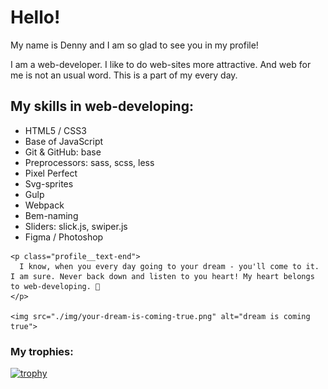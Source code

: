 
<div class="main-info profile">
  <h1 class="profile__title">Hello!</h1>

  <p class="profile__text-greed">
    My name is Denny and I am so glad to see you in my profile!
  </p>

  <p class="profile__text-about">
    I am a web-developer. I like to do web-sites more attractive. And web for me is not an usual word. This is a part of my every day.
  </p>

  <h2 class="profile__skills-title">
    My skills in web-developing:
  </h2>
    <ul class="profile__list-skills">
      <li class="profile__list-item">
      HTML5 / CSS3</li>
      <li class="profile__list-item">
      Base of JavaScript</li>
      <li class="profile__list-item">
      Git & GitHub: base</li>
      <li class="profile__list-item">
        Preprocessors: sass, scss, less
      </li>
      <li class="profile__list-item">
        Pixel Perfect
      </li>
      <li class="profile__list-item">
        Svg-sprites
      </li>
      <li class="profile__list-item">
        Gulp
      </li>
      <li class="profile__list-item">
        Webpack
      </li>
      <li class="profile__list-item">
        Bem-naming
      </li>
      <li class="profile__list-item">
        Sliders: slick.js, swiper.js
      </li>
      <li class="profile__list-item">
        Figma / Photoshop
      </li>
    </ul>

  
    <p class="profile__text-end">
      I know, when you every day going to your dream - you'll come to it. I am sure. Never back down and listen to you heart! My heart belongs to web-developing. 💖
    </p>
  
    <img src="./img/your-dream-is-coming-true.png" alt="dream is coming true"> 
  
  ### My trophies:
  
  [![trophy](https://github-profile-trophy.vercel.app/?username=DennyMaverick&theme=onedark)](https://github.com/DennyMaverick/github-profile-trophy)
  
</div>
